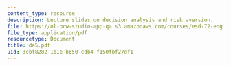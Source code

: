 ```yaml
---
content_type: resource
description: Lecture slides on decision analysis and risk aversion.
file: https://ol-ocw-studio-app-qa.s3.amazonaws.com/courses/esd-72-engineering-risk-benefit-analysis-spring-2007/3cbf82821b1eb650cdb4f150fbf27df1_da5.pdf
file_type: application/pdf
resourcetype: Document
title: da5.pdf
uid: 3cbf8282-1b1e-b650-cdb4-f150fbf27df1
---
```

